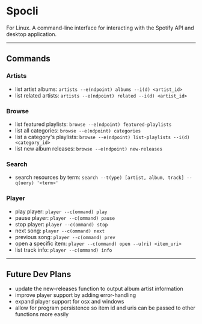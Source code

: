 # Spocli
For Linux. A command-line interface for interacting with the Spotify API and desktop application.

---

## Commands

### Artists

* list artist albums: `artists --e(ndpoint) albums --i(d) <artist_id>`
* list related artists: `artists --e(ndpoint) related --i(d) <artist_id>`

### Browse

* list featured playlists: `browse --e(ndpoint) featured-playlists`
* list all categories: `browse --e(ndpoint) categories`
* list a category's playlists: `browse --e(ndpoint) list-playlists --i(d) <category_id>`
* list new album releases: `browse --e(ndpoint) new-releases`


### Search

* search resources by term: `search --t(ype) [artist, album, track] --q(uery) '<term>'`

### Player

* play player: `player --c(ommand) play`
* pause player: `player --c(ommand) pause`
* stop player: `player --c(ommand) stop`
* next song: `player --c(ommand) next`
* previous song: `player --c(ommand) prev`
* open a specific item: `player --c(ommand) open --u(ri) <item_uri>`
* list track info: `player --c(ommand) info`

---

## Future Dev Plans

* update the new-releases function to output album artist information
* improve player support by adding error-handling
* expand player support for osx and windows
* allow for program persistence so item id and uris can be passed to other functions more easily

